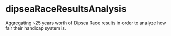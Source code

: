 # dipseaRaceResultsAnalysis
Aggregating ~25 years worth of Dipsea Race results in order to analyze how fair their handicap system is.
